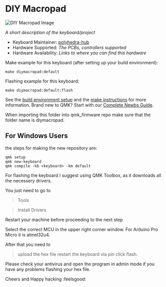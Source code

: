 # DIY Macropad

![DIY Macropad Image](https://i.imgur.com/39OGKpb.jpg)

_A short description of the keyboard/project_

- Keyboard Maintainer: [polyhedra-hub](https://github.com/yourusername)
- Hardware Supported: _The PCBs, controllers supported_
- Hardware Availability: _Links to where you can find this hardware_

Make example for this keyboard (after setting up your build environment):

    make diymacropad:default

Flashing example for this keyboard:

    make diymacropad:default:flash

See the [build environment setup](https://docs.qmk.fm/#/getting_started_build_tools) and the [make instructions](https://docs.qmk.fm/#/getting_started_make_guide) for more information. Brand new to QMK? Start with our [Complete Newbs Guide](https://docs.qmk.fm/#/newbs).

When importing this folder into qmk_firmware repo make sure that the folder name is diymacropad.

## For Windows Users

the steps for making the new repository are:

```
qmk setup
qmk new-keyboard
qmk compile -kb <keyboard> -km default
```

For flashing the keyboard I suggest using QMK Toolbox, as it downloads all the necessery drivers.

You just need to go to

> Tools

> Install Drivers

Restart your machine before proceeding to the next step

Select the correct MCU in the upper right corner window. For Arduino Pro Micro it is atmel32u4.

After that you need to

> upload the hex file
> restart the keyboard via pin
> click flash.

Please check your antivirus and open the program in admin mode if you have any problems flashing your hex file.

Cheers and
Happy hacking :feelsgood:

